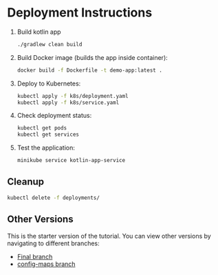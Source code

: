 # Deployment Instructions

1. Build kotlin app

   ```bash
   ./gradlew clean build
   ```

2. Build Docker image (builds the app inside container):
   ```bash
   docker build -f Dockerfile -t demo-app:latest .
   ```

3. Deploy to Kubernetes:
   ```bash
   kubectl apply -f k8s/deployment.yaml
   kubectl apply -f k8s/service.yaml
   ```

4. Check deployment status:
   ```bash
   kubectl get pods
   kubectl get services
   ```

5. Test the application:
   ```bash
   minikube service kotlin-app-service
   ```

## Cleanup

```bash
kubectl delete -f deployments/
```

## Other Versions

This is the starter version of the tutorial. You can view other versions by navigating to different branches:

- [Final branch](https://github.com/mikeyny/kotlin-kubernetes)
- [config-maps branch](https://github.com/mikeyny/kotlin-kubernetes/tree/config-maps)
